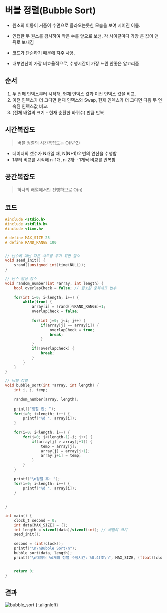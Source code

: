 # 버블 정렬(Bubble Sort)

- 원소의 이동이 거품이 수면으로 올라오는듯한 모습을 보여 지어진 이름.

- 인접한 두 원소를 검사하여 작은 수를 앞으로 보냄. 각 사이클마다 가장 큰 값이 맨 뒤로 보내짐

- 코드가 단순하기 때문에 자주 사용.

- 내부연산이 가장 비효율적으로, 수행시간이 가장 느린 안좋은 알고리즘


## **순서**

1. 두 번째 인덱스부터 시작해, 현재 인덱스 값과 이전 인덱스 값을 비교.
2. 이전 인덱스가 더 크다면 현재 인덱스와 Swap, 현재 인덱스가 더 크다면 다음 두 연속된 인덱스값 비교.
3. (전체 배열의 크기 - 현재 순환한 바퀴수) 만큼 반복



## 시간복잡도

> 버블 정렬의 시간복잡도는 O(N^2)

- 데이터의 갯수가 N개일 때, N(N+1)/2 번의 연산을 수행함
- 1부터 비교를 시작해 n-1개, n-2개··· 1개씩 비교를 반복함



## 공간복잡도

> 하나의 배열에서만 진행하므로 O(n)



## 코드

```c
#include <stdio.h>
#include <stdlib.h>
#include <time.h>

# define MAX_SIZE 25
# define RAND_RANGE 100


// 난수에 매번 다른 시드를 주기 위한 함수 
void seed_init() {
	srand((unsigned int)time(NULL));
} 

// 난수 발생 함수 
void random_number(int *array, int length) {
	bool overlapCheck = false; // 원소값 중복체크 변수 
	 
	for(int i=0; i<length; i++) {
		while(true) {
			array[i] = (rand()%RAND_RANGE)+1;
			overlapCheck = false;
			
			for(int j=0; j<i; j++) {
				if(array[j] == array[i]) {
					overlapCheck = true;
					break;
				}
			}
			if(!overlapCheck) {
				break;
			}
		}	
	}	
}

// 버블 정렬 
void bubble_sort(int *array, int length) {
	int i, j, temp;
	
	random_number(array, length);
	
	printf("정렬 전: ");
	for(i=0; i<length; i++) {
		printf("%d ", array[i]);
	}
	
	for(i=0; i<length; i++) {
		for(j=0; j<(length-1)-i; j++) {
			if(array[j] > array[j+1]) {
				temp = array[j];
				array[j] = array[j+1];
				array[j+1] = temp;
			}
		}
	}
	
	printf("\n정렬 후: ");
	for(i=0; i<length; i++) {
		printf("%d ", array[i]);
	}
	
	
}

int main() {
	clock_t second = 0;
	int data[MAX_SIZE] = {};
	int length = sizeof(data)/sizeof(int); // 배열의 크기
	seed_init();
	
	second = (int)clock();
	printf("\n\nBubble Sort\n");
	bubble_sort(data, length);
	printf("\n데이터 %d개의 정렬 수행시간: %0.4f초\n", MAX_SIZE, (float)(clock() - second) /CLOCKS_PER_SEC);   //요기까지 걸린 시간은?


	return 0;
}
```



## 결과

![bubble_sort](https://i.imgur.com/hs6Z5iS.png) {:.alignleft}